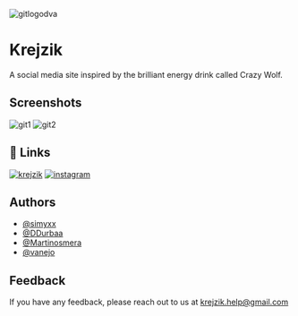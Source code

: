 ![gitlogodva](https://github.com/simyxx/Krejzik/assets/143736812/28c3447f-1625-40a0-8ebd-a5c66bc8fef9)


# Krejzik

A social media site inspired by the brilliant energy drink called Crazy Wolf.


## Screenshots


![git1](https://github.com/simyxx/Krejzik/assets/143736812/f4b9ac7c-9c37-4d86-996a-44a800c494fb)
![git2](https://github.com/simyxx/Krejzik/assets/143736812/2081592e-ea45-46d8-9f4b-27bc52fabefe)


## 🔗 Links
[![krejzik](https://img.shields.io/badge/Krejzik-FFA500?style=for-the-badge&logo=wolframlanguage&logoColor=white)](https://krejzik.cz/)
[![instagram](https://img.shields.io/badge/Instagram-E4405F?style=for-the-badge&logo=instagram&logoColor=white)](https://www.instagram.com/krejzik.dev/)



## Authors

- [@simyxx](https://www.github.com/simyxx)
- [@DDurbaa](https://www.github.com/ddurbaa)
- [@Martinosmera](https://www.github.com/martinosmera)
- [@vanejo](https://www.github.com/vanejo)


## Feedback

If you have any feedback, please reach out to us at krejzik.help@gmail.com
